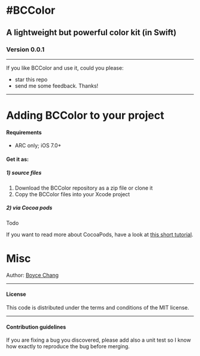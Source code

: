 #BCColor
====================================


## A lightweight but powerful color kit (in Swift)

### Version 0.0.1


-------------
If you like BCColor and use it, could you please:

 * star this repo 
 * send me some feedback. Thanks!


-------------
Adding BCColor to your project
====================================

#### Requirements

* ARC only; iOS 7.0+

#### Get it as: 
##### 1) source files

1. Download the BCColor repository as a zip file or clone it
2. Copy the BCColor files into your Xcode project

##### 2) via Cocoa pods

Todo

If you want to read more about CocoaPods, have a look at [this short tutorial](http://www.raywenderlich.com/12139/introduction-to-cocoapods).


Misc
=======

Author: [Boyce Chang](http://www.boycechang.com)

-------
#### License
This code is distributed under the terms and conditions of the MIT license. 

-------
#### Contribution guidelines

If you are fixing a bug you discovered, please add also a unit test so I know how exactly to reproduce the bug before merging.
